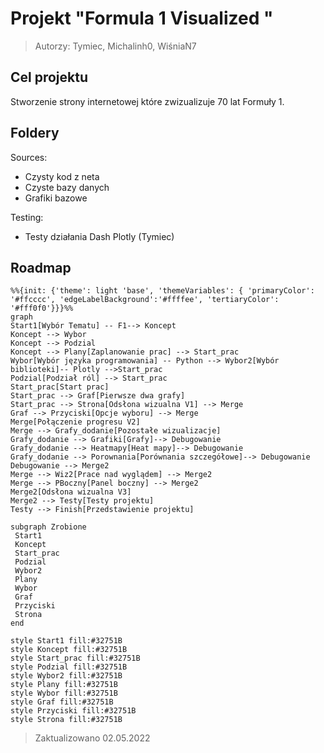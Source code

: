 # Projekt "Formula 1 Visualized " 
> Autorzy: Tymiec, Michalinh0, WiśniaN7

## Cel projektu

Stworzenie strony internetowej które zwizualizuje 70 lat Formuły 1.

## Foldery
Sources:
 - Czysty kod z neta
 - Czyste bazy danych
 - Grafiki bazowe

Testing:
 - Testy działania Dash Plotly (Tymiec) 

 ## Roadmap

```mermaid
%%{init: {'theme': light 'base', 'themeVariables': { 'primaryColor': '#ffcccc', 'edgeLabelBackground':'#ffffee', 'tertiaryColor': '#fff0f0'}}}%%
graph 
Start1[Wybór Tematu] -- F1--> Koncept
Koncept --> Wybor
Koncept --> Podzial
Koncept --> Plany[Zaplanowanie prac] --> Start_prac
Wybor[Wybór języka programowania] -- Python --> Wybor2[Wybór biblioteki]-- Plotly -->Start_prac
Podzial[Podział ról] --> Start_prac
Start_prac[Start prac]
Start_prac --> Graf[Pierwsze dwa grafy]
Start_prac --> Strona[Odsłona wizualna V1] --> Merge
Graf --> Przyciski[Opcje wyboru] --> Merge
Merge[Połączenie progresu V2]
Merge --> Grafy_dodanie[Pozostałe wizualizacje]
Grafy_dodanie --> Grafiki[Grafy]--> Debugowanie
Grafy_dodanie --> Heatmapy[Heat mapy]--> Debugowanie
Grafy_dodanie --> Porownania[Porównania szczegółowe]--> Debugowanie
Debugowanie --> Merge2
Merge --> Wiz2[Prace nad wyglądem] --> Merge2
Merge --> PBoczny[Panel boczny] --> Merge2
Merge2[Odsłona wizualna V3]
Merge2 --> Testy[Testy projektu]
Testy --> Finish[Przedstawienie projektu]

subgraph Zrobione
 Start1
 Koncept
 Start_prac
 Podzial
 Wybor2
 Plany
 Wybor
 Graf
 Przyciski
 Strona
end

style Start1 fill:#32751B
style Koncept fill:#32751B
style Start_prac fill:#32751B
style Podzial fill:#32751B
style Wybor2 fill:#32751B
style Plany fill:#32751B
style Wybor fill:#32751B
style Graf fill:#32751B
style Przyciski fill:#32751B
style Strona fill:#32751B
```

> Zaktualizowano 02.05.2022
